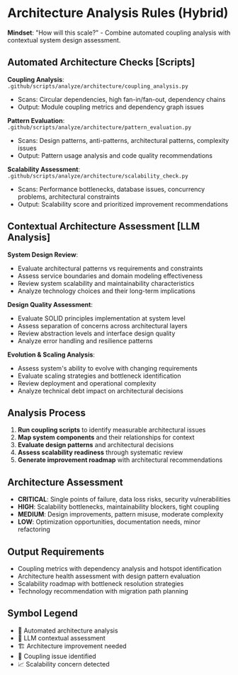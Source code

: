 # Architecture Analysis Rules (Hybrid)

**Mindset**: "How will this scale?" - Combine automated coupling analysis with contextual system design assessment.

## Automated Architecture Checks [Scripts]

**Coupling Analysis**: `.github/scripts/analyze/architecture/coupling_analysis.py`
- Scans: Circular dependencies, high fan-in/fan-out, dependency chains
- Output: Module coupling metrics and dependency graph issues

**Pattern Evaluation**: `.github/scripts/analyze/architecture/pattern_evaluation.py`
- Scans: Design patterns, anti-patterns, architectural patterns, complexity issues
- Output: Pattern usage analysis and code quality recommendations

**Scalability Assessment**: `.github/scripts/analyze/architecture/scalability_check.py`
- Scans: Performance bottlenecks, database issues, concurrency problems, architectural constraints
- Output: Scalability score and prioritized improvement recommendations

## Contextual Architecture Assessment [LLM Analysis]

**System Design Review**:
- Evaluate architectural patterns vs requirements and constraints
- Assess service boundaries and domain modeling effectiveness
- Review system scalability and maintainability characteristics
- Analyze technology choices and their long-term implications

**Design Quality Assessment**:
- Evaluate SOLID principles implementation at system level
- Assess separation of concerns across architectural layers
- Review abstraction levels and interface design quality
- Analyze error handling and resilience patterns

**Evolution & Scaling Analysis**:
- Assess system's ability to evolve with changing requirements
- Evaluate scaling strategies and bottleneck identification
- Review deployment and operational complexity
- Analyze technical debt impact on architectural decisions

## Analysis Process
1. **Run coupling scripts** to identify measurable architectural issues
2. **Map system components** and their relationships for context
3. **Evaluate design patterns** and architectural decisions
4. **Assess scalability readiness** through systematic review
5. **Generate improvement roadmap** with architectural recommendations

## Architecture Assessment
- **CRITICAL**: Single points of failure, data loss risks, security vulnerabilities
- **HIGH**: Scalability bottlenecks, maintainability blockers, tight coupling
- **MEDIUM**: Design improvements, pattern misuse, moderate complexity
- **LOW**: Optimization opportunities, documentation needs, minor refactoring

## Output Requirements
- Coupling metrics with dependency analysis and hotspot identification
- Architecture health assessment with design pattern evaluation
- Scalability roadmap with bottleneck resolution strategies
- Technology recommendation with migration path planning

## Symbol Legend
- 🤖 Automated architecture analysis
- 🧠 LLM contextual assessment
- 🏗 Architecture improvement needed
- 🔗 Coupling issue identified
- 📈 Scalability concern detected